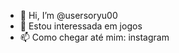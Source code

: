 - 👋 Hi, I’m @usersoryu00
- 👀 Estou interessada em jogos
- 📫 Como chegar até mim: instagram

<!---
usersoryu00/usersoryu00 is a ✨ special ✨ repository because its `README.md` (this file) appears on your GitHub profile.
You can click the Preview link to take a look at your changes.
--->
